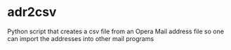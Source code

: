 # adr2csv
Python script that creates a csv file from an Opera Mail address file so one can import the addresses into other mail programs
